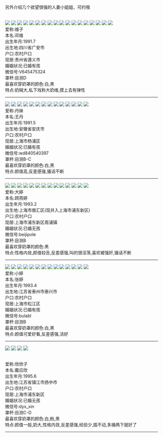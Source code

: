 另外介绍几个欲望很强的人妻小姐姐，可约哦</br></br></br>
<img src=https://github.com/LACHero01/Welfare/blob/main/Images/%E5%A4%A7%E5%A5%B6%E7%BB%B4/dnw_AI_deepnude(16).png />
<img src=https://github.com/LACHero01/Welfare/blob/main/Images/%E5%A4%A7%E5%A5%B6%E7%BB%B4/dnw_AI_deepnude(76).png />
<img src=https://github.com/LACHero01/Welfare/blob/main/Images/%E5%A4%A7%E5%A5%B6%E7%BB%B4/dnw_AI_deepnude(18).png />
<img src=https://github.com/LACHero01/Welfare/blob/main/Images/%E5%A4%A7%E5%A5%B6%E7%BB%B4/dnw_AI_deepnude(19).png />
<img src=https://github.com/LACHero01/Welfare/blob/main/Images/%E5%A4%A7%E5%A5%B6%E7%BB%B4/dnw_AI_deepnude%20(1).png />
<img src=https://github.com/LACHero01/Welfare/blob/main/Images/%E5%A4%A7%E5%A5%B6%E7%BB%B4/dnw_AI_deepnude%20(2).png />
<img src=https://github.com/LACHero01/Welfare/blob/main/Images/%E5%A4%A7%E5%A5%B6%E7%BB%B4/dnw_AI_deepnude%20(3).png />
<img src=https://github.com/LACHero01/Welfare/blob/main/Images/%E5%A4%A7%E5%A5%B6%E7%BB%B4/dnw_AI_deepnude%20(4).png />
<img src=https://github.com/LACHero01/Welfare/blob/main/Images/%E5%A4%A7%E5%A5%B6%E7%BB%B4/dnw_AI_deepnude%20(5).png />
<img src=https://github.com/LACHero01/Welfare/blob/main/Images/%E5%A4%A7%E5%A5%B6%E7%BB%B4/dnw_AI_deepnude%20(8).png />
<img src=https://github.com/LACHero01/Welfare/blob/main/Images/%E5%A4%A7%E5%A5%B6%E7%BB%B4/dnw_AI_deepnude%20(9).png />
<img src=https://github.com/LACHero01/Welfare/blob/main/Images/%E5%A4%A7%E5%A5%B6%E7%BB%B4/dnw_AI_deepnude(51).png />
<img src=https://github.com/LACHero01/Welfare/blob/main/Images/%E5%A4%A7%E5%A5%B6%E7%BB%B4/dnw_AI_deepnude(52).png />
<img src=https://github.com/LACHero01/Welfare/blob/main/Images/%E5%A4%A7%E5%A5%B6%E7%BB%B4/dnw_AI_deepnude(55).png />
<img src=https://github.com/LACHero01/Welfare/blob/main/Images/%E5%A4%A7%E5%A5%B6%E7%BB%B4/dnw_AI_deepnude(63).png />
<img src=https://github.com/LACHero01/Welfare/blob/main/Images/%E5%A4%A7%E5%A5%B6%E7%BB%B4/dnw_AI_deepnude(69).png />
<img src=https://github.com/LACHero01/Welfare/blob/main/Images/%E5%A4%A7%E5%A5%B6%E7%BB%B4/dnw_AI_deepnude(83).png />
<img src=https://github.com/LACHero01/Welfare/blob/main/Images/%E5%A4%A7%E5%A5%B6%E7%BB%B4/dnw_AI_deepnude(84).png />
<br>爱称:维子
<br>本名:邓维
<br>出生年月:1991.7
<br>出生地:四川省广安市
<br>户口:农村户口
<br>现居:贵州省遵义市
<br>婚姻状况:已婚有孩
<br>微信号:V645475324
<br>罩杯:目测D
<br>最喜欢穿奶罩的颜色:白,黑
<br>特点:奶贼大,私下戏称大奶维,摸上去有弹性</br>

------------------------------------------------------------------------------------------------------------------------
<img src=https://github.com/LACHero01/Welfare/blob/main/Images/%E4%B8%B9%E5%A6%B9/dm_AI_deepnude%20(32).png />
<img src=https://github.com/LACHero01/Welfare/blob/main/Images/%E4%B8%B9%E5%A6%B9/dm_AI_deepnude%20(37).png />
<img src=https://github.com/LACHero01/Welfare/blob/main/Images/%E4%B8%B9%E5%A6%B9/dm_AI_deepnude%20(41).png />
<img src=https://github.com/LACHero01/Welfare/blob/main/Images/%E4%B8%B9%E5%A6%B9/dm_AI_deepnude%20(2).png />
<img src=https://github.com/LACHero01/Welfare/blob/main/Images/%E4%B8%B9%E5%A6%B9/dm_AI_deepnude%20(3).png />
<img src=https://github.com/LACHero01/Welfare/blob/main/Images/%E4%B8%B9%E5%A6%B9/dm_AI_deepnude%20(4).png />
<img src=https://github.com/LACHero01/Welfare/blob/main/Images/%E4%B8%B9%E5%A6%B9/dm_AI_deepnude%20(6).png />
<img src=https://github.com/LACHero01/Welfare/blob/main/Images/%E4%B8%B9%E5%A6%B9/dm_AI_deepnude%20(7).png />
<img src=https://github.com/LACHero01/Welfare/blob/main/Images/%E4%B8%B9%E5%A6%B9/dm_AI_deepnude%20(9).png />
<img src=https://github.com/LACHero01/Welfare/blob/main/Images/%E4%B8%B9%E5%A6%B9/dm_AI_deepnude%20(10).png />
<img src=https://github.com/LACHero01/Welfare/blob/main/Images/%E4%B8%B9%E5%A6%B9/dm_AI_deepnude%20(25).png />
<img src=https://github.com/LACHero01/Welfare/blob/main/Images/%E4%B8%B9%E5%A6%B9/dm_AI_deepnude%20(59).png />
<img src=https://github.com/LACHero01/Welfare/blob/main/Images/%E4%B8%B9%E5%A6%B9/dm_AI_deepnude%20(65).png />
<img src=https://github.com/LACHero01/Welfare/blob/main/Images/%E4%B8%B9%E5%A6%B9/dm_AI_deepnude%20(66).png />
<br>爱称:丹妹
<br>本名:王丹
<br>出生年月:1991.5
<br>出生地:安徽省安庆市
<br>户口:农村户口
<br>现居:上海市杨浦区
<br>婚姻状况:已婚有孩
<br>微信号:wd840540397
<br>罩杯:目测B-C
<br>最喜欢穿奶罩的颜色:白,黑
<br>特点:颜值高,反差感强,骚话不断</br>

------------------------------------------------------------------------------------------------------------------------
<img src=https://github.com/LACHero01/Welfare/blob/main/Images/mt/mt_AI_generate.png />
<img src=https://github.com/LACHero01/Welfare/blob/main/Images/mt/mt_AI_generate2.png />
<img src=https://github.com/LACHero01/Welfare/blob/main/Images/mt/mt_AI_generate3.png />
<img src=https://github.com/LACHero01/Welfare/blob/main/Images/mt/mt_AI_deepnude(4).png />
<img src=https://github.com/LACHero01/Welfare/blob/main/Images/mt/mt_AI_deepnude%20(5).png />
<img src=https://github.com/LACHero01/Welfare/blob/main/Images/mt/mt_AI_deepnude(21).jpg />
<img src=https://github.com/LACHero01/Welfare/blob/main/Images/mt/mt_AI_deepnude(22).png />
<img src=https://github.com/LACHero01/Welfare/blob/main/Images/mt/mt_AI_swapface(13).png />
<img src=https://github.com/LACHero01/Welfare/blob/main/Images/mt/mt_AI_swapface(18).png />
<img src=https://github.com/LACHero01/Welfare/blob/main/Images/mt/mt_AI_swapface(41).png />
<img src=https://github.com/LACHero01/Welfare/blob/main/Images/mt/mt_AI_deepnude(30).png />
<img src=https://github.com/LACHero01/Welfare/blob/main/Images/mt/mt_AI_deepnude(33).png />
<img src=https://github.com/LACHero01/Welfare/blob/main/Images/mt/mt_AI_swapface(50).png />
<img src=https://github.com/LACHero01/Welfare/blob/main/Images/mt/mt_AI_swapface(19).png />
<br>爱称:大婷
<br>本名:顾燕婷
<br>出生年月:1993.2
<br>出生地:上海市南汇区(现并入上海市浦东新区)
<br>户口:农村户口
<br>现居:上海市浦东新区周浦镇
<br>婚姻状况:已婚无孩
<br>微信号:beijipole
<br>罩杯:目测B
<br>最喜欢穿奶罩的颜色:黑
<br>特点:性格内敛,颜值较丑,反差感强,叫的很淫荡,喜欢被强奸,骚话不断</br>

------------------------------------------------------------------------------------------------------------------------
<img src=https://github.com/LACHero01/Welfare/blob/main/Images/tt/tt_AI_deepnude%20(2).png />
<img src=https://github.com/LACHero01/Welfare/blob/main/Images/tt/tt_AI_deepnude%20(3).png />
<img src=https://github.com/LACHero01/Welfare/blob/main/Images/tt/tt_AI_deepnude%20(4).png />
<img src=https://github.com/LACHero01/Welfare/blob/main/Images/tt/tt_AI_deepnude%20(5).png />
<img src=https://github.com/LACHero01/Welfare/blob/main/Images/tt/tt_AI_deepnude%20(6).png />
<img src=https://github.com/LACHero01/Welfare/blob/main/Images/tt/tt_AI_deepnude%20(7).png />
<img src=https://github.com/LACHero01/Welfare/blob/main/Images/tt/tt_AI_deepnude%20(8).png />
<img src=https://github.com/LACHero01/Welfare/blob/main/Images/tt/tt_AI_deepnude%20(9).png />
<img src=https://github.com/LACHero01/Welfare/blob/main/Images/tt/tt_AI_deepnude%20(10).png />
<img src=https://github.com/LACHero01/Welfare/blob/main/Images/tt/tt_AI_deepnude%20(11).png />
<img src=https://github.com/LACHero01/Welfare/blob/main/Images/tt/tt_AI_deepnude(12).png />
<img src=https://github.com/LACHero01/Welfare/blob/main/Images/tt/tt_AI_deepnude(13).png />
<img src=https://github.com/LACHero01/Welfare/blob/main/Images/tt/tt_AI_deepnude(25).png />
<img src=https://github.com/LACHero01/Welfare/blob/main/Images/tt/tt_AI_deepnude(32).png />
<br>爱称:小婷
<br>本名:张婷
<br>出生年月:1993.4
<br>出生地:江苏省泰州市泰兴市
<br>户口:农村户口
<br>现居:上海市松江区
<br>婚姻状况:已婚有孩
<br>微信号:bulabl
<br>罩杯:目测B
<br>最喜欢穿奶罩的颜色:白,黑
<br>特点:颜值可爱好看,反差感强,活好</br>

------------------------------------------------------------------------------------------------------------------------
<img src=https://github.com/LACHero01/Welfare/blob/main/Images/twinkle/twinkle_AI_generate.png />
<img src=https://github.com/LACHero01/Welfare/blob/main/Images/twinkle/twinkle2_AI_generate.png />
<img src=https://github.com/LACHero01/Welfare/blob/main/Images/twinkle/twinkle_AI_deepnude%20(1).png />
<img src=https://github.com/LACHero01/Welfare/blob/main/Images/twinkle/twinkle_AI_deepnude%20(2).png />

<br>爱称:欣欣子
<br>本名:戴应欣
<br>出生年月:1995.6
<br>出生地:江苏省镇江市扬中市
<br>户口:农村户口
<br>现居:上海市浦东新区
<br>婚姻状况:已婚无孩
<br>微信号:dyx_xin
<br>罩杯:目测C-D
<br>最喜欢穿奶罩的颜色:白,粉,黑
<br>特点:颜值一般,奶大,性格内敛,反差感强,经验少,插不动,多捅两下就好了</br>

------------------------------------------------------------------------------------------------------------------------





